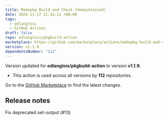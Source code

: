 ```yaml
---
title: Makepkg Build and Check (Unmaintained)
date: 2024-11-17 21:31:11 +00:00
tags:
  - edlanglois
  - GitHub Actions
draft: false
repo: edlanglois/pkgbuild-action
marketplace: https://github.com/marketplace/actions/makepkg-build-and-check-unmaintained
version: v1.1.9
dependentsNumber: "112"
---
```



Version updated for **edlanglois/pkgbuild-action** to version **v1.1.9**.
- This action is used across all versions by **112** repositories.

Go to the [GitHub Marketplace](https://github.com/marketplace/actions/makepkg-build-and-check-unmaintained) to find the latest changes.

## Release notes

Fix deprecated set-output (#13)
